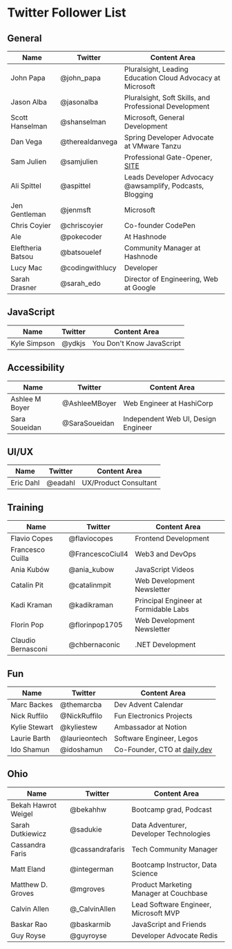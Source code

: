 # Twitter Follower List

## General
| Name | Twitter | Content Area |
|------|---------|--------------|
| John Papa | @john_papa | Pluralsight, Leading Education Cloud Advocacy at Microsoft |
| Jason Alba | @jasonalba | Pluralsight, Soft Skills, and Professional Development |
| Scott Hanselman | @shanselman | Microsoft, General Development |
| Dan Vega | @therealdanvega | Spring Developer Advocate at VMware Tanzu |
| Sam Julien | @samjulien | Professional Gate-Opener, [SITE](https://www.samjulien.com/) |
| Ali Spittel | @aspittel | Leads Developer Advocacy @awsamplify, Podcasts, Blogging
| Jen Gentleman | @jenmsft | Microsoft |
| Chris Coyier | @chriscoyier | Co-founder CodePen |
| Ale | @pokecoder | At Hashnode |
| Eleftheria Batsou | @batsouelef | Community Manager at Hashnode |
| Lucy Mac | @codingwithlucy | Developer |
| Sarah Drasner | @sarah_edo | Director of Engineering, Web at Google |

## JavaScript

| Name | Twitter | Content Area |
|------|---------|--------------|
| Kyle Simpson | @ydkjs | You Don't Know JavaScript |

## Accessibility

| Name | Twitter | Content Area |
|------|---------|--------------|
| Ashlee M Boyer | @AshleeMBoyer | Web Engineer at HashiCorp |
| Sara Soueidan | @SaraSoueidan | Independent Web UI, Design Engineer |

## UI/UX

| Name | Twitter | Content Area |
|------|---------|--------------|
| Eric Dahl | @eadahl | UX/Product Consultant |

## Training

| Name | Twitter | Content Area |
|------|---------|--------------|
| Flavio Copes | @flaviocopes | Frontend Development |
| Francesco Cuilla | @FrancescoCiull4 | Web3 and DevOps |
| Ania Kubów | @ania_kubow | JavaScript Videos |
| Catalin Pit | @catalinmpit | Web Development Newsletter |
| Kadi Kraman | @kadikraman | Principal Engineer at Formidable Labs |
| Florin Pop | @florinpop1705 | Web Development Newsletter |
| Claudio Bernasconi | @chbernaconic | .NET Development |

## Fun

| Name | Twitter | Content Area |
|------|---------|--------------|
| Marc Backes | @themarcba | Dev Advent Calendar |
| Nick Ruffilo | @NickRuffilo | Fun Electronics Projects |
| Kylie Stewart | @kyliestew | Ambassador at Notion |
| Laurie Barth | @laurieontech | Software Engineer, Legos |
| Ido Shamun | @idoshamun | Co-Founder, CTO at [daily.dev](daily.dev) |

## Ohio

| Name | Twitter | Content Area |
|------|---------|--------------|
| Bekah Hawrot Weigel | @bekahhw | Bootcamp grad, Podcast |
| Sarah Dutkiewicz | @sadukie | Data Adventurer, Developer Technologies |
| Cassandra Faris | @cassandrafaris | Tech Community Manager |
| Matt Eland | @integerman | Bootcamp Instructor, Data Science |
| Matthew D. Groves | @mgroves | Product Marketing Manager at Couchbase |
| Calvin Allen | @_CalvinAllen | Lead Software Engineer, Microsoft MVP |
| Baskar Rao | @baskarmib | JavaScript and Friends |
| Guy Royse | @guyroyse | Developer Advocate Redis |

